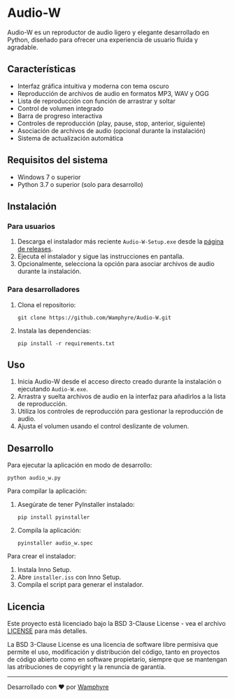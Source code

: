 # Audio-W

Audio-W es un reproductor de audio ligero y elegante desarrollado en Python, diseñado para ofrecer una experiencia de usuario fluida y agradable.

## Características

- Interfaz gráfica intuitiva y moderna con tema oscuro
- Reproducción de archivos de audio en formatos MP3, WAV y OGG
- Lista de reproducción con función de arrastrar y soltar
- Control de volumen integrado
- Barra de progreso interactiva
- Controles de reproducción (play, pause, stop, anterior, siguiente)
- Asociación de archivos de audio (opcional durante la instalación)
- Sistema de actualización automática

## Requisitos del sistema

- Windows 7 o superior
- Python 3.7 o superior (solo para desarrollo)

## Instalación

### Para usuarios

1. Descarga el instalador más reciente `Audio-W-Setup.exe` desde la [página de releases](https://github.com/Wamphyre/Audio-W/releases).
2. Ejecuta el instalador y sigue las instrucciones en pantalla.
3. Opcionalmente, selecciona la opción para asociar archivos de audio durante la instalación.

### Para desarrolladores

1. Clona el repositorio:
   ```
   git clone https://github.com/Wamphyre/Audio-W.git
   ```
2. Instala las dependencias:
   ```
   pip install -r requirements.txt
   ```

## Uso

1. Inicia Audio-W desde el acceso directo creado durante la instalación o ejecutando `Audio-W.exe`.
2. Arrastra y suelta archivos de audio en la interfaz para añadirlos a la lista de reproducción.
3. Utiliza los controles de reproducción para gestionar la reproducción de audio.
4. Ajusta el volumen usando el control deslizante de volumen.

## Desarrollo

Para ejecutar la aplicación en modo de desarrollo:

```
python audio_w.py
```

Para compilar la aplicación:

1. Asegúrate de tener PyInstaller instalado:
   ```
   pip install pyinstaller
   ```
2. Compila la aplicación:
   ```
   pyinstaller audio_w.spec
   ```

Para crear el instalador:

1. Instala Inno Setup.
2. Abre `installer.iss` con Inno Setup.
3. Compila el script para generar el instalador.

## Licencia

Este proyecto está licenciado bajo la BSD 3-Clause License - vea el archivo [LICENSE](LICENSE) para más detalles.

La BSD 3-Clause License es una licencia de software libre permisiva que permite el uso, modificación y distribución del código, tanto en proyectos de código abierto como en software propietario, siempre que se mantengan las atribuciones de copyright y la renuncia de garantía.

---

Desarrollado con ❤️ por [Wamphyre](https://github.com/Wamphyre)